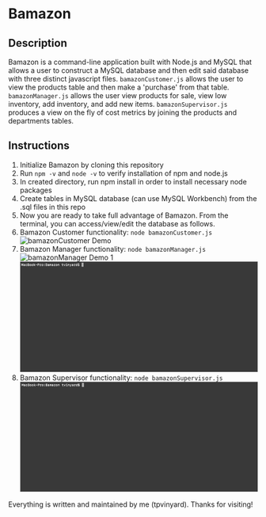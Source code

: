# Bamazon

## Description
Bamazon is a command-line application built with Node.js and MySQL that allows a user to construct a MySQL database and then edit said database with three distinct javascript files. `bamazonCustomer.js` allows the user to view the products table and then make a 'purchase' from that table. `bamazonManager.js` allows the user view products for sale, view low inventory, add inventory, and add new items. `bamazonSupervisor.js` produces a view on the fly of cost metrics by joining the products and departments tables.

## Instructions
1. Initialize Bamazon by cloning this repository
2. Run `npm -v` and `node -v` to verify installation of npm and node.js
3. In created directory, run npm install in order to install necessary node packages
4. Create tables in MySQL database (can use MySQL Workbench) from the .sql files in this repo
5. Now you are ready to take full advantage of Bamazon. From the terminal, you can access/view/edit the database as follows.
6. Bamazon Customer functionality: `node bamazonCustomer.js`
![bamazonCustomer Demo](images/bamazon-customer.gif)
7. Bamazon Manager functionality: `node bamazonManager.js`
![bamazonManager Demo 1](images/bamazon-manager-1.gif)
![bamazonManager Demo 2](images/bamazon-manager-2.gif)
8. Bamazon Supervisor functionality: `node bamazonSupervisor.js`
![bamazonSupervisor Demo](images/bamazon-supervisor.gif)



Everything is written and maintained by me (tpvinyard). Thanks for visiting!
